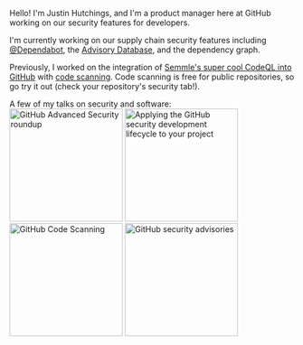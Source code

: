 Hello! I'm Justin Hutchings, and I'm a product manager here at GitHub working on our security features for developers. 

I'm currently working on our supply chain security features including [@Dependabot](https://github.com/dependabot), the [Advisory Database](https://github.com/advisories), and the dependency graph. 

Previously, I worked on the integration of [Semmle's super cool CodeQL into GitHub](https://semmle.com/) with [code scanning](https://docs.github.com/en/free-pro-team@latest/github/finding-security-vulnerabilities-and-errors-in-your-code/about-code-scanning). Code scanning is free for public repositories, so go try it out (check your repository's security tab!). 

A few of my talks on security and software:<br/>
<a href="https://www.youtube.com/watch?v=T_-Tn81b4lc"><img src="http://img.youtube.com/vi/T_-Tn81b4lc/0.jpg" alt="GitHub Advanced Security roundup" width="200rem"></a>
<a href="https://www.youtube.com/watch?v=R9JvD7hzJBg&t=1s&ab_channel=GitHub"><img src="http://img.youtube.com/vi/R9JvD7hzJBg/0.jpg" alt="Applying the GitHub security development lifecycle to your project" width="200rem"></a>
<a href="http://www.youtube.com/watch?v=z0wvGf3O69E"><img src="http://img.youtube.com/vi/z0wvGf3O69E/0.jpg" alt="GitHub Code Scanning" width="200rem"></a>
<a href="http://www.youtube.com/watch?v=T9QCKPoaQJ0"><img src="http://img.youtube.com/vi/T9QCKPoaQJ0/0.jpg" alt="GitHub security advisories" width="200rem"></a>
